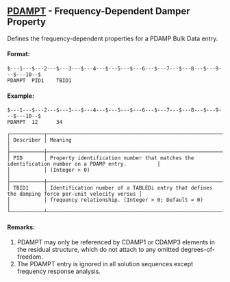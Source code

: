## [PDAMPT](https://nexus.hexagon.com/documentationcenter/bundle/MSC_Nastran_2022.4/page/Nastran_Combined_Book/qrg/bulkp/TOC.PDAMPT.xhtml) - Frequency-Dependent Damper Property

Defines the frequency-dependent properties for a PDAMP Bulk Data entry.

#### Format:

```nastran
$---1---$---2---$---3---$---4---$---5---$---6---$---7---$---8---$---9---$---10--$
PDAMPT  PID1    TBID1                                                           
```

#### Example:

```nastran
$---1---$---2---$---3---$---4---$---5---$---6---$---7---$---8---$---9---$---10--$
PDAMPT  12      34                                                              
```

```text
┌───────────┬──────────────────────────────────────────────────────────────────────────────────────────────────┐
│ Describer │ Meaning                                                                                          │
├───────────┼──────────────────────────────────────────────────────────────────────────────────────────────────┤
│ PID       │ Property identification number that matches the identification number on a PDAMP entry.          │
│           │ (Integer > 0)                                                                                    │
├───────────┼──────────────────────────────────────────────────────────────────────────────────────────────────┤
│ TBID1     │ Identification number of a TABLEDi entry that defines the damping force per-unit velocity versus │
│           │ frequency relationship. (Integer > 0; Default = 0)                                               │
└───────────┴──────────────────────────────────────────────────────────────────────────────────────────────────┘
```

#### Remarks:

1. PDAMPT may only be referenced by CDAMP1 or CDAMP3 elements in the residual structure, which do not attach to any omitted degrees-of-freedom.
2. The PDAMPT entry is ignored in all solution sequences except frequency response analysis.

